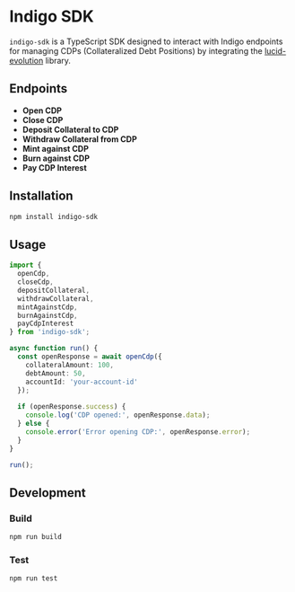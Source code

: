 # Indigo SDK

`indigo-sdk` is a TypeScript SDK designed to interact with Indigo endpoints for managing CDPs (Collateralized Debt Positions) by integrating the [lucid-evolution](https://github.com/Anastasia-Labs/lucid-evolution) library.

## Endpoints

- **Open CDP**
- **Close CDP**
- **Deposit Collateral to CDP**
- **Withdraw Collateral from CDP**
- **Mint against CDP**
- **Burn against CDP**
- **Pay CDP Interest**

## Installation

```bash
npm install indigo-sdk
```

## Usage

```typescript
import {
  openCdp,
  closeCdp,
  depositCollateral,
  withdrawCollateral,
  mintAgainstCdp,
  burnAgainstCdp,
  payCdpInterest
} from 'indigo-sdk';

async function run() {
  const openResponse = await openCdp({
    collateralAmount: 100,
    debtAmount: 50,
    accountId: 'your-account-id'
  });
  
  if (openResponse.success) {
    console.log('CDP opened:', openResponse.data);
  } else {
    console.error('Error opening CDP:', openResponse.error);
  }
}

run();
```

## Development

### Build 
```bash
npm run build
```
### Test 
```bash
npm run test
```